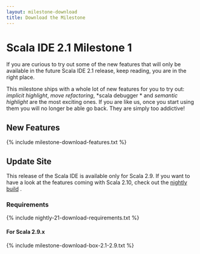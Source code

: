 ```yaml
---
layout: milestone-download
title: Download the Milestone
---
```


# Scala IDE 2.1 Milestone 1

If you are curious to try out some of the new features that will only be available in the future 
Scala IDE 2.1 release, keep reading, you are in the right place.

This milestone ships with a whole lot of new features for you to try out: *implicit 
highlight*, *move refactoring*, *scala debugger * and *semantic highlight* are the most 
exciting ones. If you are like us, once you start using them you will no longer be able go back. 
They are simply too addictive!

## New Features
{% include milestone-download-features.txt %}

## Update Site
This release of the Scala IDE is available only for Scala 2.9. If you want to have a look at the 
features coming with Scala 2.10, check out the [nightly build][nightly] .

[nightly]: nightly.html#scala_ide_helium_nightly

### Requirements
{% include nightly-21-download-requirements.txt %}

#### For Scala 2.9.x
{% include milestone-download-box-2.1-2.9.txt %}